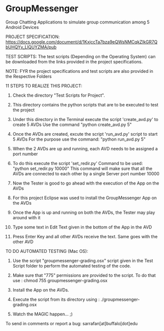 GroupMessenger
==============

Group Chatting Applications to simulate group communication among 5 Android Devices

PROJECT SPECIFICATION: https://docs.google.com/document/d/1KxjccTa7bza9eQWsNMCqkZIkGR7QbUHQYv_LlQUYZMA/pub

TEST SCRIPTS: The test scripts (Depending on the Operating System) can be downloaded from the links provided in the project specifications.

NOTE: FYR the project specifications and test scripts are also provided in the Respective Folders

11 STEPS TO REALIZE THIS PROJECT:

1) Check the directory "Test Scripts for Project".

2) This directory contains the python scripts that are to be executed to test the project

3) Under this directory in the Terminal execute the script 'create_avd.py' to create 5 AVDs Use the command "python create_avd.py 5"

4) Once the AVDs are created, excute the script 'run_avd.py' script to start 5 AVDs For the purpose use the command: "python run_avd.py 5"

5) When the 2 AVDs are up and running, each AVD needs to be assigned a port number

6) To do this execute the script 'set_redir.py' Command to be used: "python set_redir.py 10000" This command will make sure that all the AVDs are connected to each other by a single Server port number 10000

7) Now the Tester is good to go ahead with the execution of the App on the AVDs

8) For this project Eclipse was used to install the GroupMessenger App on the AVDs

9) Once the App is up and running on both the AVDs, the Tester may play around with it

10) Type some text in Edit Text given in the bottom of the App in the AVD

11) Press Enter Key and all other AVDs receive the text. Same goes with the other AVD

TO DO AUTOMATED TESTING (Mac OS):

1) Use the script "groupmessenger-grading.osx" script given in the Test Script folder to perform the automated testing of the code.

2) Make sure that "775" permissions are provided to the script. To do that use : chmod 755 groupmessenger-grading.osx

3) Install the App on the AVDs.

4) Execute the script from its directory using : ./groupmessenger-grading.osx

5) Watch the MAGIC happen... ;)

To send in comments or report a bug: sarrafan[at]buffalo[dot]edu
